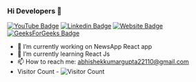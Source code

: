 ### Hi Developers 👋

[![YouTube Badge](https://img.shields.io/badge/LinkedIn-Abhishek%20Kumar%20Gupta-Blue)](https://www.linkedin.com/in/abhishek-kumar-gupta-149539228/)
[![Linkedin Badge](https://img.shields.io/badge/CodeChef-abhigupta07-Blue)](https://www.codechef.com/users/abhigupta07)
[![Website Badge](https://img.shields.io/badge/website-Abhishek%20Kumar%20Gupta-Blue)](https://akguptaiiitr.github.io/Portfolio)
[![GeeksForGeeks Badge](https://img.shields.io/badge/GeeksForGeeks-abhigupta3007-green)](https://auth.geeksforgeeks.org/user/abhigupta3007)

- 🔭 I’m currently working on NewsApp React app
- 🌱 I’m currently learning React Js
- 📫 How to reach me: abhishekkumargupta22110@gmail.com
- Visitor Count  - ![Visitor Count](https://profile-counter.glitch.me/akguptaiiitr/count.svg)

